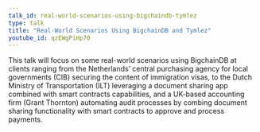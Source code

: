 ```yaml
---
talk_id: real-world-scenarios-using-bigchaindb-tymlez
type: talk
title: "Real-World Scenarios Using BigchainDB and Tymlez"
youtube_id: qzEWgPiHp70
---
```


This talk will focus on some real-world scenarios using BigchainDB at clients ranging from the Netherlands’ central purchasing agency for local governments (CIB) securing the content of immigration visas, to the Dutch Ministry of Transportation (ILT) leveraging a document sharing app combined with smart contracts capabilities, and a UK-based accounting firm (Grant Thornton) automating audit processes by combing document sharing functionality with smart contracts to approve and process payments.
